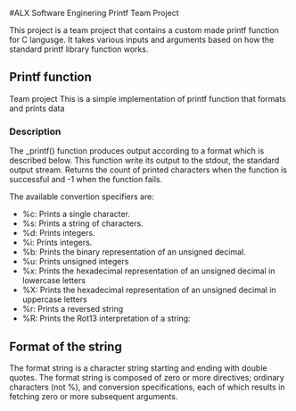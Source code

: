 #ALX Software Enginering Printf Team Project

This project is a team project that contains a custom made printf function for C langusge.
It takes various inputs and arguments based on how the standard printf library function works.


## Printf function
Team project 
This is a simple implementation of printf function that formats and prints data

### Description
The _printf() function produces output according to a format which is described below. This function write its output to the stdout, the standard output stream. Returns the count of printed characters when the function is successful and -1 when the function fails.

The available convertion specifiers are:

* %c: Prints a single character.
* %s: Prints a string of characters.
* %d: Prints integers.
* %i: Prints integers.
* %b: Prints the binary representation of an unsigned decimal.
* %u: Prints unsigned integers
* %x: Prints the hexadecimal representation of an unsigned decimal in lowercase letters
* %X: Prints the hexadecimal representation of an unsigned decimal in uppercase letters
* %r: Prints a reversed string
* %R: Prints the Rot13 interpretation of a string:

## Format of the string

The format string is a character string starting and ending with double quotes. The format string is composed of zero or more directives; ordinary characters (not %), and conversion specifications, each of which results in fetching zero or more subsequent arguments.

